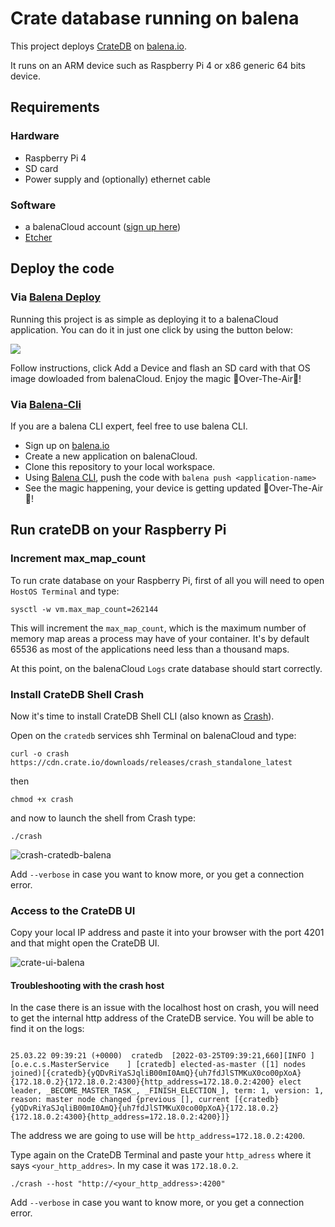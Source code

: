 # Crate database running on balena

This project deploys [CrateDB](https://crate.io/) on [balena.io](https://balena.io). 

It runs on an ARM device such as Raspberry Pi 4 or x86 generic 64 bits device.

## Requirements

### Hardware

* Raspberry Pi 4
* SD card 
* Power supply and (optionally) ethernet cable

### Software

* a balenaCloud account ([sign up here](https://dashboard.balena-cloud.com/))
* [Etcher](https://balena.io/etcher)

## Deploy the code

### Via [Balena Deploy](https://www.balena.io/docs/learn/deploy/deploy-with-balena-button/)

Running this project is as simple as deploying it to a balenaCloud application. You can do it in just one click by using the button below:

[![](https://www.balena.io/deploy.png)](https://dashboard.balena-cloud.com/deploy?repoUrl=https://github.com/mpous/crate-balena)

Follow instructions, click Add a Device and flash an SD card with that OS image dowloaded from balenaCloud. Enjoy the magic 🌟Over-The-Air🌟!


### Via [Balena-Cli](https://www.balena.io/docs/reference/balena-cli/)

If you are a balena CLI expert, feel free to use balena CLI.

- Sign up on [balena.io](https://dashboard.balena.io/signup)
- Create a new application on balenaCloud.
- Clone this repository to your local workspace.
- Using [Balena CLI](https://www.balena.io/docs/reference/cli/), push the code with `balena push <application-name>`
- See the magic happening, your device is getting updated 🌟Over-The-Air🌟!

## Run crateDB on your Raspberry Pi

### Increment max_map_count

To run crate database on your Raspberry Pi, first of all you will need to open `HostOS Terminal` and type:

`sysctl -w vm.max_map_count=262144`

This will increment the `max_map_count`, which is the maximum number of memory map areas a process may have of your container. It's by default  65536 as most of the applications need less than a thousand maps.

At this point, on the balenaCloud `Logs` crate database should start correctly.

### Install CrateDB Shell Crash

Now it's time to install CrateDB Shell CLI (also known as [Crash](https://crate.io/docs/crate/crash/en/0.27/getting-started.html#standalone)).

Open on the `cratedb` services shh Terminal on balenaCloud and type:

`curl -o crash https://cdn.crate.io/downloads/releases/crash_standalone_latest`

then

`chmod +x crash`

and now to launch the shell from Crash type:

`./crash`

![crash-cratedb-balena](https://user-images.githubusercontent.com/173156/160127035-a582065e-b518-4fdd-9d35-f2def5aaf48a.png)

Add `--verbose` in case you want to know more, or you get a connection error.


### Access to the CrateDB UI

Copy your local IP address and paste it into your browser with the port 4201 and that might open the CrateDB UI.

![crate-ui-balena](https://user-images.githubusercontent.com/173156/160127077-a720e83f-4c16-4251-b220-26782072ec6e.png)



#### Troubleshooting with the crash host


In the case there is an issue with the localhost host on crash, you will need to get the internal http address of the CrateDB service. You will be able to find it on the logs:

```

25.03.22 09:39:21 (+0000)  cratedb  [2022-03-25T09:39:21,660][INFO ][o.e.c.s.MasterService    ] [cratedb] elected-as-master ([1] nodes joined)[{cratedb}{yQDvRiYaSJqliB00mI0AmQ}{uh7fdJlSTMKuX0co00pXoA}{172.18.0.2}{172.18.0.2:4300}{http_address=172.18.0.2:4200} elect leader, _BECOME_MASTER_TASK_, _FINISH_ELECTION_], term: 1, version: 1, reason: master node changed {previous [], current [{cratedb}{yQDvRiYaSJqliB00mI0AmQ}{uh7fdJlSTMKuX0co00pXoA}{172.18.0.2}{172.18.0.2:4300}{http_address=172.18.0.2:4200}]}

```

The address we are going to use will be `http_address=172.18.0.2:4200`.


Type again on the CrateDB Terminal and paste your `http_adress` where it says `<your_http_addres>`. In my case it was `172.18.0.2`.

`./crash --host "http://<your_http_address>:4200" `

Add `--verbose` in case you want to know more, or you get a connection error.


